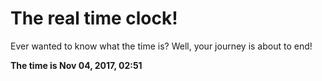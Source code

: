 # The real time clock!

Ever wanted to know what the time is? Well, your journey is about to end!

**The time is Nov 04, 2017, 02:51**